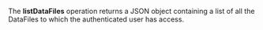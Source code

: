 The **listDataFiles** operation returns a JSON object containing a list of all the
DataFiles to which the authenticated user has
access.
